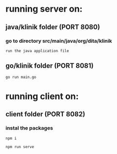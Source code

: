 # running server on:
## java/klinik folder (PORT 8080)
### go to directory src/main/java/org/dita/klinik
```
run the java application file
```
## go/klinik folder (PORT 8081)
```
go run main.go
```

# running client on: 
## client folder (PORT 8082)
### instal the packages
```
npm i
```
```
npm run serve
```
